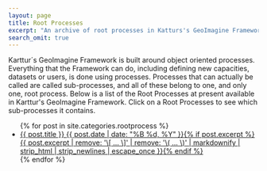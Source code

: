```yaml
---
layout: page
title: Root Processes
excerpt: "An archive of root processes in Katturs's GeoImagine Framework"
search_omit: true
---
```


Karttur´s GeoImagine Framework is built around object oriented processes. Everything that the Framework can do, including defining new capacities, datasets or users, is done using processes. Processes that can actually be called are called sub-processes, and all of these belong to one, and only one, root process. Below is a list of the Root Processes at present available in Karttur's GeoImagine Framework. Click on a Root Processes to see which sub-processes it contains. 

<ul class="post-list">
{% for post in site.categories.rootprocess %}
  <li><article><a href="{{ site.url }}/{{ post.processurl }}">{{ post.title }} <span class="entry-date"><time datetime="{{ post.date | date_to_xmlschema }}">{{ post.date | date: "%B %d, %Y" }}</time></span>{% if post.excerpt %} <span class="excerpt">{{ post.excerpt | remove: '\[ ... \]' | remove: '\( ... \)' | markdownify | strip_html | strip_newlines | escape_once }}</span>{% endif %}</a></article></li>
{% endfor %}
</ul>
